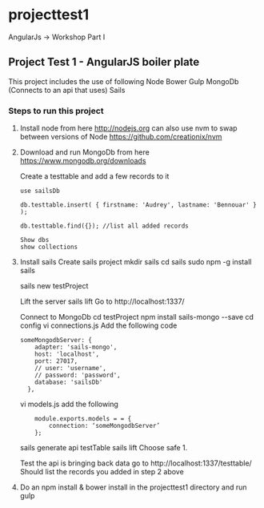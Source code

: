 # projecttest1
AngularJs -> Workshop Part I

## Project Test 1 - AngularJS boiler plate

This project includes the use of following
	Node
	Bower
	Gulp
	MongoDb (Connects to an api that uses)
	Sails 

### Steps to run this project
 
1. Install node from here http://nodejs.org can also use nvm to swap between versions of Node https://github.com/creationix/nvm 

2. Download and run MongoDb from here https://www.mongodb.org/downloads
	
	Create a testtable and add a few records to it
	```
	use sailsDb

	db.testtable.insert( { firstname: 'Audrey', lastname: 'Bennouar' } );

	db.testtable.find({}); //list all added records

	Show dbs
	show collections
	```

3. Install sails
   Create sails project
	mkdir sails
	cd sails
	sudo npm -g install sails

	sails new testProject

   Lift the server
   	sails lift
   	Go to http://localhost:1337/
    
    Connect to MongoDb
    cd testProject
    npm install sails-mongo --save
    cd config
    vi connections.js
    Add the following code

	```
    someMongodbServer: {
	    adapter: 'sails-mongo',
	    host: 'localhost',
	    port: 27017,
	    // user: 'username',
	    // password: 'password',
	    database: 'sailsDb'
	  },
	```
	vi models.js add the following

	```
		module.exports.models = = {
			connection: ‘someMongodbServer’
		};
	```
	sails generate api testTable
	sails lift
		Choose safe 1.

	Test the api is bringing back data go to http://localhost:1337/testtable/
	Should list the records you added in step 2 above

4. Do an npm install & bower install in the projecttest1 directory and run gulp



